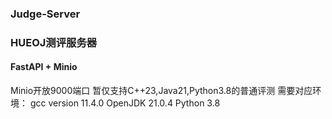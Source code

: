 ### Judge-Server
### HUEOJ测评服务器
#### FastAPI + Minio
Minio开放9000端口
暂仅支持C++23,Java21,Python3.8的普通评测
需要对应环境：
gcc version 11.4.0
OpenJDK 21.0.4
Python 3.8